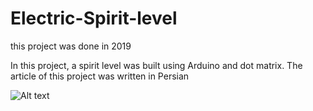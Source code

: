 # Electric-Spirit-level
this project was done in 2019
>
In this project, a spirit level was built using Arduino and dot matrix. The article of this project was written in Persian
>
![Alt text](https://github.com/mohammadaliamiri1379/Electric-Spirit-level/blob/main/Appendices/spirit%20level.PNG)
